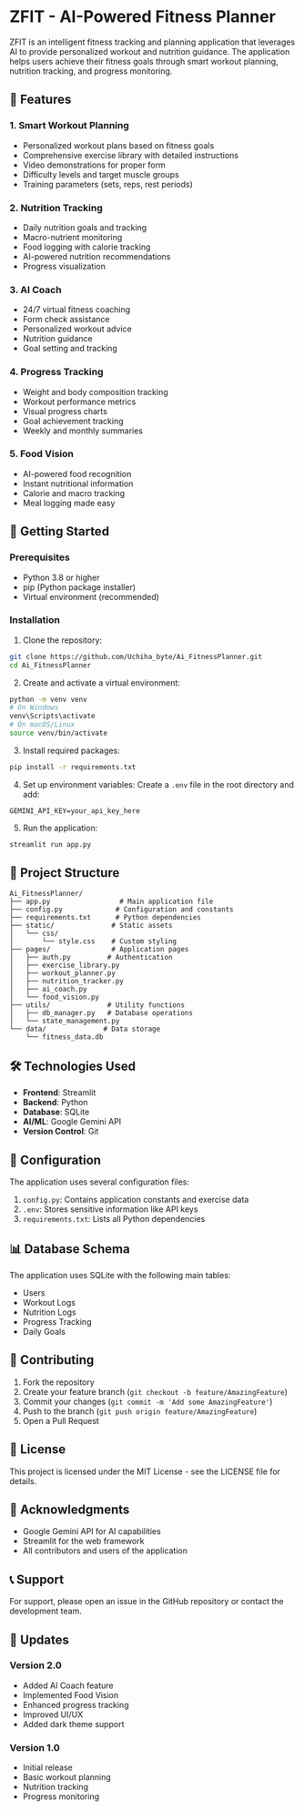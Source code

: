 # ZFIT - AI-Powered Fitness Planner

ZFIT is an intelligent fitness tracking and planning application that leverages AI to provide personalized workout and nutrition guidance. The application helps users achieve their fitness goals through smart workout planning, nutrition tracking, and progress monitoring.

## 🌟 Features

### 1. Smart Workout Planning
- Personalized workout plans based on fitness goals
- Comprehensive exercise library with detailed instructions
- Video demonstrations for proper form
- Difficulty levels and target muscle groups
- Training parameters (sets, reps, rest periods)

### 2. Nutrition Tracking
- Daily nutrition goals and tracking
- Macro-nutrient monitoring
- Food logging with calorie tracking
- AI-powered nutrition recommendations
- Progress visualization

### 3. AI Coach
- 24/7 virtual fitness coaching
- Form check assistance
- Personalized workout advice
- Nutrition guidance
- Goal setting and tracking

### 4. Progress Tracking
- Weight and body composition tracking
- Workout performance metrics
- Visual progress charts
- Goal achievement tracking
- Weekly and monthly summaries

### 5. Food Vision
- AI-powered food recognition
- Instant nutritional information
- Calorie and macro tracking
- Meal logging made easy

## 🚀 Getting Started

### Prerequisites
- Python 3.8 or higher
- pip (Python package installer)
- Virtual environment (recommended)

### Installation

1. Clone the repository:
```bash
git clone https://github.com/Uchiha_byte/Ai_FitnessPlanner.git
cd Ai_FitnessPlanner
```

2. Create and activate a virtual environment:
```bash
python -m venv venv
# On Windows
venv\Scripts\activate
# On macOS/Linux
source venv/bin/activate
```

3. Install required packages:
```bash
pip install -r requirements.txt
```

4. Set up environment variables:
Create a `.env` file in the root directory and add:
```
GEMINI_API_KEY=your_api_key_here
```

5. Run the application:
```bash
streamlit run app.py
```

## 📁 Project Structure

```
Ai_FitnessPlanner/
├── app.py                 # Main application file
├── config.py             # Configuration and constants
├── requirements.txt      # Python dependencies
├── static/              # Static assets
│   └── css/
│       └── style.css    # Custom styling
├── pages/               # Application pages
│   ├── auth.py         # Authentication
│   ├── exercise_library.py
│   ├── workout_planner.py
│   ├── nutrition_tracker.py
│   ├── ai_coach.py
│   └── food_vision.py
├── utils/              # Utility functions
│   ├── db_manager.py   # Database operations
│   └── state_management.py
└── data/              # Data storage
    └── fitness_data.db
```

## 🛠️ Technologies Used

- **Frontend**: Streamlit
- **Backend**: Python
- **Database**: SQLite
- **AI/ML**: Google Gemini API
- **Version Control**: Git

## 🔧 Configuration

The application uses several configuration files:

1. `config.py`: Contains application constants and exercise data
2. `.env`: Stores sensitive information like API keys
3. `requirements.txt`: Lists all Python dependencies

## 📊 Database Schema

The application uses SQLite with the following main tables:
- Users
- Workout Logs
- Nutrition Logs
- Progress Tracking
- Daily Goals

## 🤝 Contributing

1. Fork the repository
2. Create your feature branch (`git checkout -b feature/AmazingFeature`)
3. Commit your changes (`git commit -m 'Add some AmazingFeature'`)
4. Push to the branch (`git push origin feature/AmazingFeature`)
5. Open a Pull Request

## 📝 License

This project is licensed under the MIT License - see the LICENSE file for details.

## 🙏 Acknowledgments

- Google Gemini API for AI capabilities
- Streamlit for the web framework
- All contributors and users of the application

## 📞 Support

For support, please open an issue in the GitHub repository or contact the development team.

## 🔄 Updates

### Version 2.0
- Added AI Coach feature
- Implemented Food Vision
- Enhanced progress tracking
- Improved UI/UX
- Added dark theme support

### Version 1.0
- Initial release
- Basic workout planning
- Nutrition tracking
- Progress monitoring
